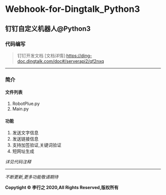 # Webhook-for-Dingtalk_Python3 #
## 钉钉自定义机器人@Python3 ##
### 代码编写 ###
> 钉钉开发文档
[文档详情]:https://ding-doc.dingtalk.com/doc#/serverapi2/qf2nxq
***
### 简介 ###
#### 文件列表 ####
1. RobotPlue.py
2. Main.py
#### 功能 ####
1. 发送文字信息
2. 发送链接信息
3. 支持加签验证,关键词验证
4. 短网址生成 

[短网址Key获取]:suo.im

_详见代码注释_

---

*不断更新,更多功能敬请期待*

**Copytight © 李行之 2020,All Rights Reserved,版权所有**

